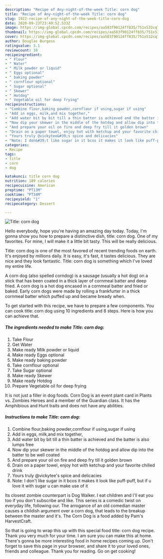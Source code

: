 ```yaml
---
description: "Recipe of Any-night-of-the-week Title: corn dog"
title: "Recipe of Any-night-of-the-week Title: corn dog"
slug: 1922-recipe-of-any-night-of-the-week-title-corn-dog
date: 2020-09-23T23:49:52.533Z
image: https://img-global.cpcdn.com/recipes/aa583f90124ff835/751x532cq70/title-corn-dog-recipe-main-photo.jpg
thumbnail: https://img-global.cpcdn.com/recipes/aa583f90124ff835/751x532cq70/title-corn-dog-recipe-main-photo.jpg
cover: https://img-global.cpcdn.com/recipes/aa583f90124ff835/751x532cq70/title-corn-dog-recipe-main-photo.jpg
author: Douglas Burgess
ratingvalue: 3.1
reviewcount: 10
recipeingredient:
- " Flour"
- " Water"
- " Milk powder or liquid"
- " Eggs optional"
- " baking powder"
- " cornflour optional"
- " Sugar optional"
- " Skewer"
- " Hotdog"
- " Vegetable oil for deep frying"
recipeinstructions:
- "Combine flour,baking powder,cornflour if using,sugar if using"
- "Add in eggs, milk,and mix together,"
- "Add water bit by bit till a thin batter is achieved and the batter is also lumps free"
- "Now dip your skewer in the middle of the hotdog and allow dip into the batter to be well coated"
- "And prepare your oil on fire and deep fry till it golden brown"
- "Drain on a paper towel, enjoy hot with ketchup and your favorite chilled drink"
- "Yours truly @vickytee&#39;s spice and delicacies"
- "Note: I don&#39;t like sugar in it bcos it makes it look like puff-puff, but if u love it with sugar u can make use of it"
categories:
- Recipe
tags:
- title
- corn
- dog

katakunci: title corn dog 
nutrition: 189 calories
recipecuisine: American
preptime: "PT13M"
cooktime: "PT34M"
recipeyield: "1"
recipecategory: Dessert

---
```



![Title: corn dog](https://img-global.cpcdn.com/recipes/aa583f90124ff835/751x532cq70/title-corn-dog-recipe-main-photo.jpg)

Hello everybody, hope you're having an amazing day today. Today, I'm gonna show you how to prepare a distinctive dish, title: corn dog. One of my favorites. For mine, I will make it a little bit tasty. This will be really delicious.

Title: corn dog is one of the most favored of recent trending foods on earth. It's enjoyed by millions daily. It is easy, it's fast, it tastes delicious. They are nice and they look fantastic. Title: corn dog is something which I've loved my entire life.

A corn dog (also spelled corndog) is a sausage (usually a hot dog) on a stick that has been coated in a thick layer of cornmeal batter and deep fried. A corn dog is a hot dog encased in a cornmeal batter and fried or baked. Early corn dogs were made by rolling a frankfurter in a thick cornmeal batter which puffed up and became bready when.


To get started with this recipe, we have to prepare a few components. You can cook title: corn dog using 10 ingredients and 8 steps. Here is how you can achieve that.

<!--inarticleads1-->

##### The ingredients needed to make Title: corn dog:

1. Take  Flour
1. Get  Water
1. Make ready  Milk powder or liquid
1. Make ready  Eggs optional
1. Make ready  baking powder
1. Take  cornflour optional
1. Take  Sugar optional
1. Make ready  Skewer
1. Make ready  Hotdog
1. Prepare  Vegetable oil for deep frying


It is not just a filler in dog foods. Corn Dog is an event plant card in Plants vs. Zombies Heroes and a member of the Guardian class. It has the Amphibious and Hunt traits and does not have any abilities. 

<!--inarticleads2-->

##### Instructions to make Title: corn dog:

1. Combine flour,baking powder,cornflour if using,sugar if using
1. Add in eggs, milk,and mix together,
1. Add water bit by bit till a thin batter is achieved and the batter is also lumps free
1. Now dip your skewer in the middle of the hotdog and allow dip into the batter to be well coated
1. And prepare your oil on fire and deep fry till it golden brown
1. Drain on a paper towel, enjoy hot with ketchup and your favorite chilled drink
1. Yours truly @vickytee&#39;s spice and delicacies
1. Note: I don&#39;t like sugar in it bcos it makes it look like puff-puff, but if u love it with sugar u can make use of it


Its closest zombie counterpart is Dog Walker. I eat children and I&#39;ll eat you too if you don&#39;t subscribe and like. This series is a comedic twist on everyday life, following our. The arrogance of an old comedian master causes a childish argument over a corn dog, that leads to the breakup between the master and it&#39;s. The Corn Dog is a food added by Pam&#39;s HarvestCraft. 

So that is going to wrap this up with this special food title: corn dog recipe. Thank you very much for your time. I am sure you can make this at home. There's gonna be more interesting food in home recipes coming up. Don't forget to save this page in your browser, and share it to your loved ones, friends and colleague. Thank you for reading. Go on get cooking!
